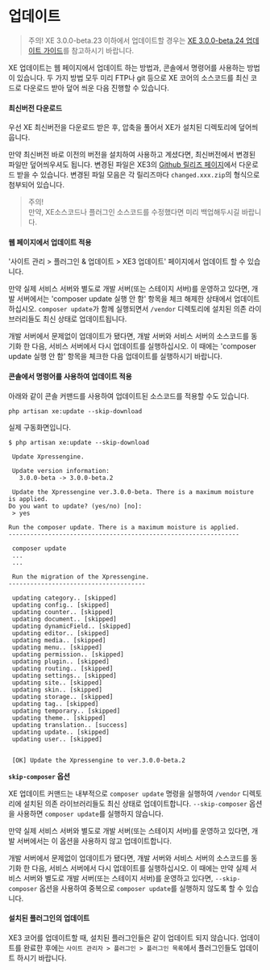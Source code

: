 # 업데이트

> 주의!
> XE 3.0.0-beta.23 이하에서 업데이트할 경우는 [XE 3.0.0-beta.24 업데이트 가이드](https://www.xpressengine.io/blog/XE-300-beta24-%EC%97%85%EB%8D%B0%EC%9D%B4%ED%8A%B8-%EA%B0%80%EC%9D%B4%EB%93%9C)를 참고하시기 바랍니다.

XE 업데이트는 웹 페이지에서 업데이트 하는 방법과, 콘솔에서 명령어를 사용하는 방법이 있습니다. 두 가지 방법 모두 미리 FTP나 git 등으로 XE 코어의 소스코드를 최신 코드로 다운로드 받아 덮어 씌운 다음 진행할 수 있습니다.

#### 최신버전 다운로드

우선 XE 최신버전을 다운로드 받은 후, 압축을 풀어서 XE가 설치된 디렉토리에 덮어씌웁니다. 

만약 최신버전 바로 이전의 버전을 설치하여 사용하고 계셨다면, 최신버전에서 변경된 파일만 덮어씌우셔도 됩니다. 변경된 파일은 XE3의 [Github 릴리즈 페이지](https://github.com/xpressengine/xpressengine/releases)에서 다운로드 받을 수 있습니다. 변경된 파일 모음은 각 릴리즈마다 `changed.xxx.zip`의 형식으로 첨부되어 있습니다.

> 주의!<br> 
> 만약, XE소스코드나 플러그인 소스코드를 수정했다면 미리 백업해두시길 바랍니다.

#### 웹 페이지에서 업데이트 적용

'사이트 관리 > 플러그인 & 업데이트 > XE3 업데이트' 페이지에서 업데이트 할 수 있습니다.

만약 실제 서비스 서버와 별도로 개발 서버(또는 스테이지 서버)를 운영하고 있다면, 개발 서버에서는 'composer update 실행 안 함' 항목을 체크 해제한 상태에서 업데이트 하십시오. `composer update`가 함께 실행되면서 `/vendor` 디렉토리에 설치된 의존 라이브러리들도 최신 상태로 업데이트됩니다.

개발 서버에서 문제없이 업데이트가 됐다면, 개발 서버와 서비스 서버의 소스코드를 동기화 한 다음, 서비스 서버에서 다시 업데이트를 실행하십시오. 이 때에는 'composer update 실행 안 함' 항목을 체크한 다음 업데이트를 실행하시기 바랍니다.


#### 콘솔에서 명령어를 사용하여 업데이트 적용

아래와 같이 콘솔 커맨드를 사용하여 업데이트된 소스코드를 적용할 수도 있습니다.

```
php artisan xe:update --skip-download
```

실제 구동화면입니다.

```
$ php artisan xe:update --skip-download

 Update Xpressengine.

 Update version information:
   3.0.0-beta -> 3.0.0-beta.2

 Update the Xpressengine ver.3.0.0-beta. There is a maximum moisture is applied.
Do you want to update? (yes/no) [no]:
 > yes

Run the composer update. There is a maximum moisture is applied.
----------------------------------------------------------------

 composer update
 ...
 ...
 
 Run the migration of the Xpressengine.
--------------------------------------

 updating category.. [skipped]
 updating config.. [skipped]
 updating counter.. [skipped]
 updating document.. [skipped]
 updating dynamicField.. [skipped]
 updating editor.. [skipped]
 updating media.. [skipped]
 updating menu.. [skipped]
 updating permission.. [skipped]
 updating plugin.. [skipped]
 updating routing.. [skipped]
 updating settings.. [skipped]
 updating site.. [skipped]
 updating skin.. [skipped]
 updating storage.. [skipped]
 updating tag.. [skipped]
 updating temporary.. [skipped]
 updating theme.. [skipped]
 updating translation.. [success]
 updating update.. [skipped]
 updating user.. [skipped]


 [OK] Update the Xpressengine to ver.3.0.0-beta.2

```

**`skip-composer` 옵션**

XE 업데이트 커맨드는 내부적으로 `composer update` 명령을 실행하여 `/vendor` 디렉토리에 설치된 의존 라이브러리들도 최신 상태로 업데이트합니다. `--skip-composer` 옵션을 사용하면 `composer update`를 실행하지 않습니다.

만약 실제 서비스 서버와 별도로 개발 서버(또는 스테이지 서버)를 운영하고 있다면, 개발 서버에서는 이 옵션을 사용하지 않고 업데이트합니다.

개발 서버에서 문제없이 업데이트가 됐다면, 개발 서버와 서비스 서버의 소스코드를 동기화 한 다음, 서비스 서버에서 다시 업데이트를 실행하십시오. 이 때에는 만약 실제 서비스 서버와 별도로 개발 서버(또는 스테이지 서버)를 운영하고 있다면, `--skip-composer` 옵션을 사용하여 중복으로 `composer update`를 실행하지 않도록 할 수 있습니다.


#### 설치된 플러그인의 업데이트

XE3 코어를 업데이트할 때, 설치된 플러그인들은 같이 업데이트 되지 않습니다. 업데이트를 완료한 후에는 `사이트 관리자 > 플러그인 > 플러그인 목록`에서 플러그인들도 업데이트 하시기 바랍니다.


